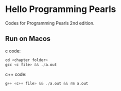 # Hello Programming Pearls

Codes for Programming Pearls 2nd edition.

## Run on Macos

c code:

```c
cd <chapter folder>
gcc <c file> && ./a.out
```

c++ code:

```c++
g++ <c++ file> && ./a.out && rm a.out
```
